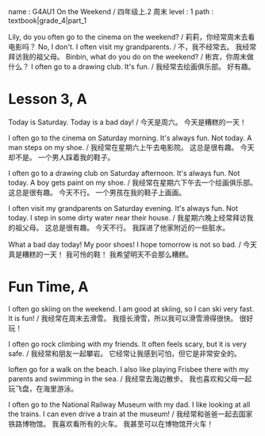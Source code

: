 name : G4AU1 On the Weekend / 四年级上.2 周末
level : 1
path : textbook|grade_4|part_1

Lily, do you often go to the cinema on the weekend? / 莉莉，你经常周末去看电影吗？
No, I don't. I often visit my grandparents. / 不，我不经常去。 我经常拜访我的祖父母。
Binbin, what do you do on the weekend? / 彬宾，你周末做什么？
I often go to a drawing club. It's fun. / 我经常去绘画俱乐部。 好有趣。

# Lesson 3, A

Today is Saturday. Today is a bad day! / 今天是周六。 今天是糟糕的一天！

I often go to the cinema on Saturday morning. It's always fun. Not today. A man steps on my shoe. / 我经常在星期六上午去电影院。 这总是很有趣。 今天却不是。 一个男人踩着我的鞋子。

I often go to a drawing club on Saturday afternoon. It's always fun. Not today. A boy gets paint on my shoe. / 我经常在星期六下午去一个绘画俱乐部。 这总是很有趣。 今天不行。 一个男孩在我的鞋子上画画。

I often visit my grandparents on Saturday evening. It's always fun. Not today. I step in some dirty water near their house. / 我星期六晚上经常拜访我的祖父母。 这总是很有趣。 今天不行。 我踩进了他家附近的一些脏水。

What a bad day today! My poor shoes! I hope tomorrow is not so bad. / 今天真是糟糕的一天！ 我可怜的鞋！ 我希望明天不会那么糟糕。

# Fun Time, A

I often go skiing on the weekend. I am good at skiing, so I can ski very fast. It is fun! / 我经常在周末去滑雪。 我擅长滑雪，所以我可以滑雪滑得很快。 很好玩！

I often go rock climbing with my friends. It often feels scary, but it is very safe. / 我经常和朋友一起攀岩。 它经常让我感到可怕，但它是非常安全的。

Ioften go for a walk on the beach. I also like playing Frisbee there with my parents and swimming in the sea. / 我经常去海边散步。 我也喜欢和父母一起玩飞盘，在海里游泳。

I often go to the National Railway Museum with my dad. I like looking at all the trains. I can even drive a train at the museum! / 我经常和爸爸一起去国家铁路博物馆。 我喜欢看所有的火车。 我甚至可以在博物馆开火车！
